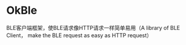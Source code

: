 # OkBle
BLE客户端框架，使BLE请求像HTTP请求一样简单易用（A library of BLE Client， make the BLE request as easy as HTTP request）
